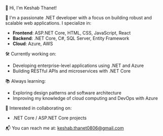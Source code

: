 👋 Hi, I'm Keshab Thanet!

🔧 I'm a passionate .NET developer with a focus on building robust and scalable web applications. I specialize in:
- **Frontend**: ASP.NET Core, HTML, CSS, JavaScript, React
- **Backend**: .NET Core, C#, SQL Server, Entity Framework
- **Cloud**: Azure, AWS

🛠️ Currently working on:
- Developing enterprise-level applications using .NET and Azure
- Building RESTful APIs and microservices with .NET Core

📚 Always learning:
- Exploring design patterns and software architecture
- Improving my knowledge of cloud computing and DevOps with Azure

🚀 Interested in collaborating on:
- .NET Core / ASP.NET Core projects

📬 You can reach me at: keshab.thanet0806@gmail.com


